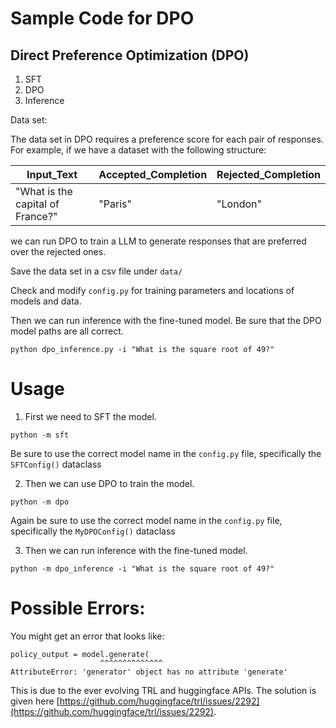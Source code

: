 # Sample Code for DPO

## Direct Preference Optimization (DPO)

1) SFT
2) DPO
3) Inference

Data set:

The data set in DPO requires a preference score for each pair of responses. For example, if we have a dataset with the following structure:

| Input_Text | Accepted_Completion | Rejected_Completion |
|------------|---------------------|-------------------|
| "What is the capital of France?" | "Paris" | "London" |

we can run DPO to train a LLM to generate responses that are preferred over the rejected ones.

Save the data set in a csv file under `data/`

Check and modify `config.py` for training parameters and locations of models and data.


Then we can run inference with the fine-tuned model. Be sure that the DPO model paths are all correct.

```
python dpo_inference.py -i "What is the square root of 49?"
```


# Usage 

1) First we need to SFT the model.

```
python -m sft
```

Be sure to use the correct model name in the `config.py` file, specifically the `SFTConfig()` dataclass 

2) Then we can use DPO to train the model.

```
python -m dpo
```
Again be sure to use the correct model name in the `config.py` file, specifically the `MyDPOConfig()` dataclass 

3) Then we can run inference with the fine-tuned model.

```
python -m dpo_inference -i "What is the square root of 49?"
```

# Possible Errors:

You might get an error that looks like:

```
policy_output = model.generate(
                    ^^^^^^^^^^^^^^
AttributeError: 'generator' object has no attribute 'generate'
```

This is due to the ever evolving TRL and huggingface APIs. The solution is given here [https://github.com/huggingface/trl/issues/2292](https://github.com/huggingface/trl/issues/2292).
